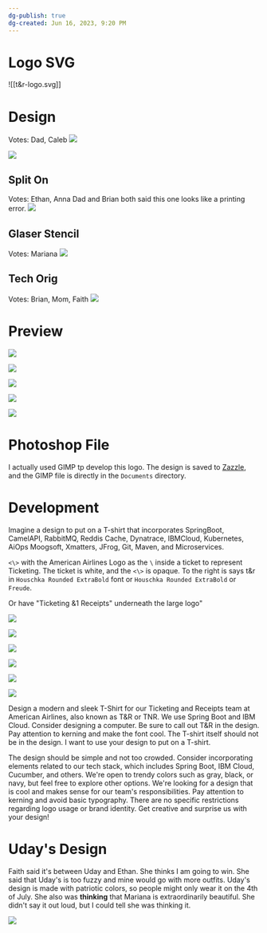 ```yaml
---
dg-publish: true
dg-created: Jun 16, 2023, 9:20 PM
---
```


# Logo SVG

![[t&r-logo.svg]]

# Design

Votes: Dad, Caleb
![](https://i.imgur.com/N1B2kqQ.png)

![](https://i.imgur.com/QkIYaHw.png)

## Split On
Votes: Ethan, Anna
Dad and Brian both said this one looks like a printing error.
![](https://i.imgur.com/PRLKe4B.png)

## Glaser Stencil
Votes: Mariana
![](https://i.imgur.com/8SjbwiF.png)


## Tech Orig
Votes: Brian, Mom, Faith
![](https://i.imgur.com/8XefXcd.png)


# Preview

![](https://i.imgur.com/AK58TM6.jpg)


![](https://i.imgur.com/rDjNtEn.jpg)


![](https://i.imgur.com/vavVCrH.jpg)

![](https://i.imgur.com/s7YJSX2.jpg)

![](https://i.imgur.com/3w4FdEr.jpg)

# Photoshop File

I actually used GIMP tp develop this logo. The design is saved to [Zazzle](https://www.zazzle.com/java_junkie_and_caffeine_structure_for_coffee_t_shirt-256924234336728910?dz=cb965a96-86c3-474a-a664-eae5aa15ffea), and the GIMP file is directly in the `Documents` directory.

# Development

Imagine a design to put on a T-shirt that incorporates SpringBoot, CamelAPI, RabbitMQ, Reddis Cache, Dynatrace, IBMCloud, Kubernetes, AiOps Moogsoft, Xmatters, JFrog, Git, Maven, and Microservices. 

`<\>` with the American Airlines Logo as the `\` inside a ticket to represent Ticketing. The ticket is white, and the `<\>` is opaque. To the right is says t&r in `Houschka Rounded ExtraBold` font or `Houschka Rounded ExtraBold` or `Freude`.

Or have "Ticketing &1 Receipts" underneath the large logo"

![](https://static.dezeen.com/uploads/2013/01/dezeen_American-Airlines-logo-and-livery_4a.jpg)

![](https://www.creativefabrica.com/wp-content/uploads/2020/04/12/Ticket-Logo-Graphics-3851465-1.jpg)

![](https://cdn2.iconfinder.com/data/icons/travel-black/100/Artboard_3-512.png)

![](https://i.imgur.com/fkXABhr.png)


![](https://rlv.zcache.com/funny_tech_t_shirt_coder_hacker_penetration_tester-r5366c0dc7a8c437788b0dd9ac562947e_k2gm8_644.webp)

![](https://rlv.zcache.com/no_comment_java_multi_line_coding_comment_t_shirt-r0b35b6c0ba1b40c0807ea014a4205ab5_k2gm8_644.webp)

Design a modern and sleek T-Shirt for our Ticketing and Receipts team at American Airlines, also known as T&R or TNR. We use Spring Boot and IBM Cloud. Consider designing a computer. Be sure to call out T&R in the design. Pay attention to kerning and make the font cool. The T-shirt itself should not be in the design. I want to use your design to put on a T-shirt.


The design should be simple and not too crowded. Consider incorporating elements related to our tech stack, which includes Spring Boot, IBM Cloud, Cucumber, and others. We're open to trendy colors such as gray, black, or navy, but feel free to explore other options. We're looking for a design that is cool and makes sense for our team's responsibilities. Pay attention to kerning and avoid basic typography. There are no specific restrictions regarding logo usage or brand identity. Get creative and surprise us with your design!

# Uday's Design

Faith said it's between Uday and Ethan. She thinks I am going to win. She said that Uday's is too fuzzy and mine would go with more outfits. Uday's design is made with patriotic colors, so people might only wear it on the 4th of July. She also was **thinking** that Mariana is extraordinarily beautiful. She didn't say it out loud, but I could tell she was thinking it.

![](https://i.imgur.com/4eHwkF4.png)
